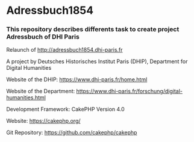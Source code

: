 # Adressbuch1854

### This repository describes differents task to create project Adressbuch of DHI Paris

Relaunch of http://adressbuch1854.dhi-paris.fr

A project by Deutsches Historisches Institut Paris (DHIP), Department for Digital Humanities

Website of the DHIP: https://www.dhi-paris.fr/home.html

Website of the Department: https://www.dhi-paris.fr/forschung/digital-humanities.html


Development Framework: CakePHP Version 4.0

Website: https://cakephp.org/

Git Repository: https://github.com/cakephp/cakephp


